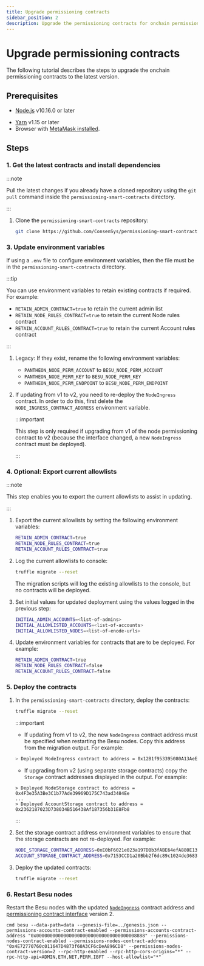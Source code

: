 ```yaml
---
title: Upgrade permissioning contracts
sidebar_position: 2
description: Upgrade the permissioning contracts for onchain permissioning
---
```


# Upgrade permissioning contracts

The following tutorial describes the steps to upgrade the onchain permissioning contracts to the latest version.

## Prerequisites

<!-- vale off -->

- [Node.js](https://nodejs.org/en/) v10.16.0 or later
<!-- vale on -->
- [Yarn](https://yarnpkg.com/en/) v1.15 or later
- Browser with [MetaMask installed](https://metamask.io/).

## Steps

### 1. Get the latest contracts and install dependencies

:::note

Pull the latest changes if you already have a cloned repository using the `git pull` command inside the `permissioning-smart-contracts` directory.

:::

1. Clone the `permissioning-smart-contracts` repository:

   ```bash
   git clone https://github.com/ConsenSys/permissioning-smart-contracts.git
   ```

### 3. Update environment variables

If using a `.env` file to configure environment variables, then the file must be in the `permissioning-smart-contracts` directory.

:::tip

You can use environment variables to retain existing contracts if required. For example:

- `RETAIN_ADMIN_CONTRACT=true` to retain the current admin list
- `RETAIN_NODE_RULES_CONTRACT=true` to retain the current Node rules contract
- `RETAIN_ACCOUNT_RULES_CONTRACT=true` to retain the current Account rules contract

:::

1.  Legacy: If they exist, rename the following environment variables:

    - `PANTHEON_NODE_PERM_ACCOUNT` to `BESU_NODE_PERM_ACCOUNT`
    - `PANTHEON_NODE_PERM_KEY` to `BESU_NODE_PERM_KEY`
    - `PANTHEON_NODE_PERM_ENDPOINT` to `BESU_NODE_PERM_ENDPOINT`

2.  If updating from v1 to v2, you need to re-deploy the `NodeIngress` contract. In order to do this, first delete the `NODE_INGRESS_CONTRACT_ADDRESS` environment variable.

    :::important

    This step is only required if upgrading from v1 of the node permissioning contract to v2 (because the interface changed, a new `NodeIngress` contract must be deployed).

    :::

### 4. Optional: Export current allowlists

:::note

This step enables you to export the current allowlists to assist in updating.

:::

1. Export the current allowlists by setting the following environment variables:

   ```bash
   RETAIN_ADMIN_CONTRACT=true
   RETAIN_NODE_RULES_CONTRACT=true
   RETAIN_ACCOUNT_RULES_CONTRACT=true
   ```

2. Log the current allowlists to console:

   ```bash
   truffle migrate --reset
   ```

   The migration scripts will log the existing allowlists to the console, but no contracts will be deployed.

3. Set initial values for updated deployment using the values logged in the previous step:

   ```bash
   INITIAL_ADMIN_ACCOUNTS=<list-of-admins>
   INITIAL_ALLOWLISTED_ACCOUNTS=<list-of-accounts>
   INITIAL_ALLOWLISTED_NODES=<list-of-enode-urls>
   ```

4. Update environment variables for contracts that are to be deployed. For example:

   ```bash
   RETAIN_ADMIN_CONTRACT=true
   RETAIN_NODE_RULES_CONTRACT=false
   RETAIN_ACCOUNT_RULES_CONTRACT=false
   ```

### 5. Deploy the contracts

1.  In the `permissioning-smart-contracts` directory, deploy the contracts:

    ```bash
    truffle migrate --reset
    ```

    :::important

    - If updating from v1 to v2, the new `NodeIngress` contract address must be specified when restarting the Besu nodes. Copy this address from the migration output. For example:

    ```bash
    > Deployed NodeIngress contract to address = 0x12B1f953395080A13AeED0dC4d0bb14e787A91cF
    ```

    - If upgrading from v2 (using separate storage contracts) copy the `Storage` contract addresses displayed in the output. For example:

    ```
    > Deployed NodeStorage contract to address = 0x4F3e35A3Be3C1b77Ade39969D175C743ad3484Ee
    ...
    > Deployed AccountStorage contract to address = 0x2362187023D738034B516438Af187356b31E8Fb8
    ```

    :::

1.  Set the storage contract address environment variables to ensure that the storage contracts are not re-deployed. For example:

    ```bash
    NODE_STORAGE_CONTRACT_ADDRESS=0xE0bF6021e023a197DBb3fABE64efA880E13D3f4b
    ACCOUNT_STORAGE_CONTRACT_ADDRESS=0x7153CCD1a20Bbb2f6dc89c1024de368326EC6b4F
    ```

1.  Deploy the updated contracts:

    ```bash
    truffle migrate --reset
    ```

### 6. Restart Besu nodes

Restart the Besu nodes with the updated [`NodeIngress`](#5-deploy-the-contracts) contract address and [permissioning contract interface](../../how-to/use-permissioning/onchain.md#specify-the-permissioning-contract-interface-version) version 2.

```besu
cmd besu --data-path=data --genesis-file=../genesis.json --permissions-accounts-contract-enabled --permissions-accounts-contract-address "0x0000000000000000000000000000000000008888" --permissions-nodes-contract-enabled --permissions-nodes-contract-address "0x4E72770760c011647D4873f60A3CF6cDeA896CD8" --permissions-nodes-contract-version=2 --rpc-http-enabled --rpc-http-cors-origins="*" --rpc-http-api=ADMIN,ETH,NET,PERM,IBFT --host-allowlist="*"
```

<!--link-->

[nodes to the allowlist]: ../../how-to/use-permissioning/onchain.md#update-nodes-allowlist
